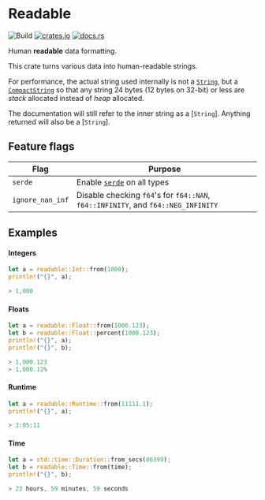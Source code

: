 # Readable
![Build](https://github.com/hinto-janai/readable/actions/workflows/build.yml/badge.svg)
[![crates.io](https://img.shields.io/crates/v/readable.svg)](https://crates.io/crates/readable)
[![docs.rs](https://docs.rs/readable/badge.svg)](https://docs.rs/readable)

Human **readable** data formatting.

This crate turns various data into human-readable strings.

For performance, the actual string used internally is not a [`String`](https://doc.rust-lang.org/std/string/struct.String.html), but a [`CompactString`](https://docs.rs/compact_str) so that any string 24 bytes (12 bytes on 32-bit) or less are _stack_ allocated instead of _heap_ allocated.

The documentation will still refer to the inner string as a [`String`]. Anything returned will also be a [`String`].

## Feature flags
| Flag             | Purpose |
|------------------|---------|
| `serde`          | Enable [`serde`](https://docs.rs/serde) on all types
| `ignore_nan_inf` | Disable checking `f64`'s for `f64::NAN`, `f64::INFINITY`, and `f64::NEG_INFINITY`

## Examples
#### Integers
```rust
let a = readable::Int::from(1000);
println!("{}", a);

> 1,000
```

#### Floats
```rust
let a = readable::Float::from(1000.123);
let b = readable::Float::percent(1000.123);
println!("{}", a);
println!("{}", b);

> 1,000.123
> 1,000.12%
```

#### Runtime
```rust
let a = readable::Runtime::from(11111.1);
println!("{}", a);

> 3:05:11
```

#### Time
```rust
let a = std::time::Duration::from_secs(86399);
let b = readable::Time::from(time);
println!("{}", b);

> 23 hours, 59 minutes, 59 seconds
```
